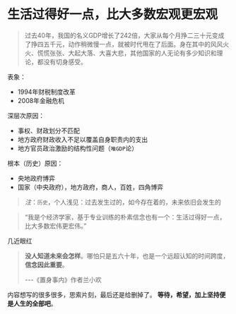 # 生活过得好一点，比大多数宏观更宏观

> 过去40年，我国的名义GDP增长了242倍，大家从每个月挣二三十元变成了挣四五千元，动作稍微慢一点，就被时代甩在了后面。身在其中的风风火火、慌慌张张、大起大落、大喜大悲，其他国家的人无论有多少知识和理论，都没有切身感受。

表象：
* 1994年财税制度改革
* 2008年金融危机

深层次原因：
* 事权、财政划分不匹配
* 地方政府财政收入不足以覆盖自身职责内的支出
* 地方官员政治激励的结构性问题（`唯GDP`论）

根本（历史）原因：
* 央地政府博弈
* 国家（中央政府），地方政府，商人，百姓，四角博弈
> *注*：`历史`，个人浅见：过去发生过的，如今存在着的，未来依旧会发生的

> “我是个经济学家，基于专业训练的朴素信念也有一个：生活过得好一点，比大多数宏伟更宏伟。”

几近眼红
> 
> **没人知道未来会怎样**。哪怕只是五六十年，也是一个远超认知的时间跨度，**信念因此重要**。
>
> ---《置身事内》作者兰小欢

内容想写的很多很多，思索片刻，最后还是给删掉了。
**等待，希望，加上坚持便是人生的全部吧**。